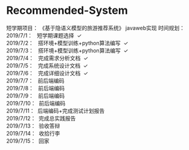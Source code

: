 # Recommended-System
短学期项目：  《基于隐语义模型的旅游推荐系统》 javaweb实现
时间规划：  
2019/7/1：&nbsp;&nbsp;&nbsp;短学期课题选择&nbsp;&nbsp;&#10003;  
2019/7/2：&nbsp;&nbsp;&nbsp;搭环境+模型训练+python算法编写&nbsp;&nbsp;&#10003;  
2019/7/3：&nbsp;&nbsp;&nbsp;搭环境+模型训练+python算法编写&nbsp;&nbsp;&#10003;  
2019/7/4：&nbsp;&nbsp;&nbsp;完成需求分析文档&nbsp;&nbsp;&#10003;  
2019/7/5：&nbsp;&nbsp;&nbsp;完成系统设计文档&nbsp;&nbsp;&#10003;  
2019/7/6：&nbsp;&nbsp;&nbsp;完成详细设计文档&nbsp;&nbsp;&#10003;  
2019/7/7：&nbsp;&nbsp;&nbsp;前后端编码  
2019/7/8：&nbsp;&nbsp;&nbsp;前后端编码  
2019/7/9：&nbsp;&nbsp;&nbsp;前后端编码  
2019/7/10：&nbsp;&nbsp;前后端编码  
2019/7/11：&nbsp;&nbsp;后端编码+完成测试计划报告  
2019/7/12：&nbsp;&nbsp;完成总实践报告  
2019/7/13：&nbsp;&nbsp;验收答辩  
2019/7/14：&nbsp;&nbsp;收拾行李  
2019/7/15：&nbsp;&nbsp;回家
